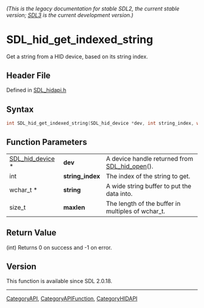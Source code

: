###### (This is the legacy documentation for stable SDL2, the current stable version; [SDL3](https://wiki.libsdl.org/SDL3/) is the current development version.)
# SDL_hid_get_indexed_string

Get a string from a HID device, based on its string index.

## Header File

Defined in [SDL_hidapi.h](https://github.com/libsdl-org/SDL/blob/SDL2/include/SDL_hidapi.h)

## Syntax

```c
int SDL_hid_get_indexed_string(SDL_hid_device *dev, int string_index, wchar_t *string, size_t maxlen);
```

## Function Parameters

|                                    |                  |                                                               |
| ---------------------------------- | ---------------- | ------------------------------------------------------------- |
| [SDL_hid_device](SDL_hid_device) * | **dev**          | A device handle returned from [SDL_hid_open](SDL_hid_open)(). |
| int                                | **string_index** | The index of the string to get.                               |
| wchar_t *                          | **string**       | A wide string buffer to put the data into.                    |
| size_t                             | **maxlen**       | The length of the buffer in multiples of wchar_t.             |

## Return Value

(int) Returns 0 on success and -1 on error.

## Version

This function is available since SDL 2.0.18.

----
[CategoryAPI](CategoryAPI), [CategoryAPIFunction](CategoryAPIFunction), [CategoryHIDAPI](CategoryHIDAPI)

